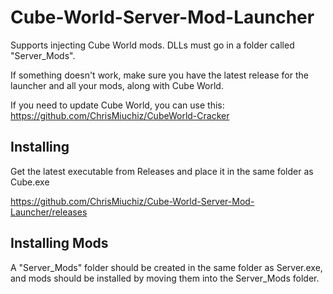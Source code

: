 # Cube-World-Server-Mod-Launcher

Supports injecting Cube World mods. DLLs must go in a folder called "Server_Mods".

If something doesn't work, make sure you have the latest release for the launcher and all your mods, along with Cube World.

If you need to update Cube World, you can use this: https://github.com/ChrisMiuchiz/CubeWorld-Cracker

## Installing
Get the latest executable from Releases and place it in the same folder as Cube.exe

https://github.com/ChrisMiuchiz/Cube-World-Server-Mod-Launcher/releases

## Installing Mods
A "Server_Mods" folder should be created in the same folder as Server.exe, and mods should be installed by moving them into the Server_Mods folder.
